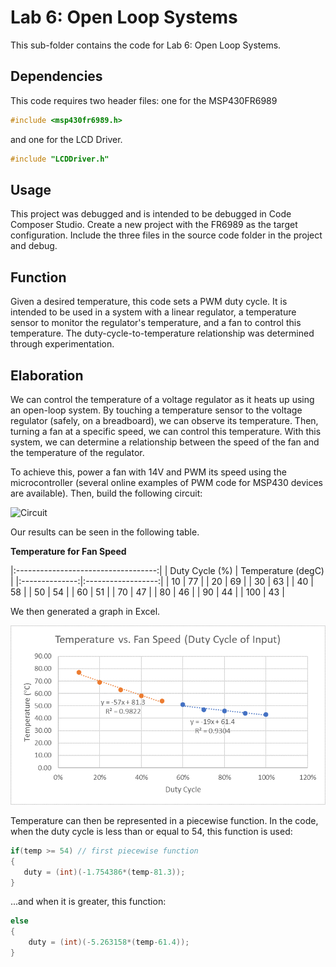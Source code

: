 # Lab 6: Open Loop Systems

This sub-folder contains the code for Lab 6: Open Loop Systems.

## Dependencies

This code requires two header files: one for the MSP430FR6989

```c
#include <msp430fr6989.h>
```

and one for the LCD Driver.

```c
#include "LCDDriver.h"
```

## Usage

This project was debugged and is intended to be debugged in Code Composer Studio. Create a new project with the FR6989 as the target configuration. Include the three files in the source code folder in the project and debug.

## Function

Given a desired temperature, this code sets a PWM duty cycle. It is intended to be used in a system with a linear regulator, a temperature sensor to monitor the regulator's temperature, and a fan to control this temperature. The duty-cycle-to-temperature relationship was determined through experimentation.

## Elaboration

We can control the temperature of a voltage regulator as it heats up using an open-loop system. By touching a temperature sensor to the voltage regulator (safely, on a breadboard), we can observe its temperature. Then, turning a fan at a specific speed, we can control this temperature. With this system, we can determine a relationship between the speed of the fan and the temperature of the regulator.

To achieve this, power a fan with 14V and PWM its speed using the microcontroller (several online examples of PWM code for MSP430 devices are available). Then, build the following circuit:

![Circuit]()



Our results can be seen in the following table.

**Temperature for Fan Speed**

|:-----------------------------------:|
| Duty Cycle (%) | Temperature (degC) |
|:--------------:|:------------------:|
| 10             | 77                 |
| 20             | 69                 |
| 30             | 63                 |
| 40             | 58                 |
| 50             | 54                 |
| 60             | 51                 |
| 70             | 47                 |
| 80             | 46                 |
| 90             | 44                 |
| 100            | 43                 |

We then generated a graph in Excel.

 ![Temperature vs. Duty Cycle](temp_vs_duty.png)

Temperature can then be represented in a piecewise function. In the code, when the duty cycle is less than or equal to 54, this function is used:

```c
if(temp >= 54) // first piecewise function
{
   duty = (int)(-1.754386*(temp-81.3));
}
```

...and when it is greater, this function:

```c
else
{
    duty = (int)(-5.263158*(temp-61.4));
}
```